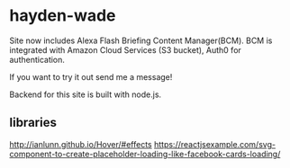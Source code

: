 # hayden-wade

Site now includes Alexa Flash Briefing Content Manager(BCM). BCM is integrated with Amazon Cloud Services (S3 bucket), Auth0 for authentication.

If you want to try it out send me a message!

Backend for this site is built with node.js.

## libraries
http://ianlunn.github.io/Hover/#effects
https://reactjsexample.com/svg-component-to-create-placeholder-loading-like-facebook-cards-loading/
